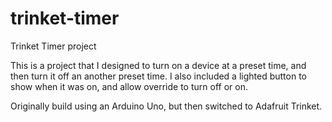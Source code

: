 trinket-timer
=============

Trinket Timer project

This is a project that I designed to turn on a device at a preset time, and then turn it off an another preset time.  I also included a lighted button to show when it was on, and allow override to turn off or on.

Originally build using an Arduino Uno, but then switched to Adafruit Trinket.
